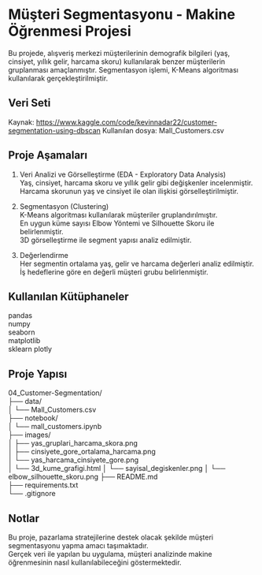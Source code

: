 # Müşteri Segmentasyonu - Makine Öğrenmesi Projesi

Bu projede, alışveriş merkezi müşterilerinin demografik bilgileri (yaş, cinsiyet, yıllık gelir, harcama skoru) kullanılarak benzer müşterilerin gruplanması amaçlanmıştır. Segmentasyon işlemi, K-Means algoritması kullanılarak gerçekleştirilmiştir.

## Veri Seti

Kaynak: https://www.kaggle.com/code/kevinnadar22/customer-segmentation-using-dbscan
Kullanılan dosya: Mall_Customers.csv

## Proje Aşamaları

1. Veri Analizi ve Görselleştirme (EDA - Exploratory Data Analysis)  
   Yaş, cinsiyet, harcama skoru ve yıllık gelir gibi değişkenler incelenmiştir.  
   Harcama skorunun yaş ve cinsiyet ile olan ilişkisi görselleştirilmiştir.

2. Segmentasyon (Clustering)  
   K-Means algoritması kullanılarak müşteriler gruplandırılmıştır.  
   En uygun küme sayısı Elbow Yöntemi ve Silhouette Skoru ile belirlenmiştir.  
   3D görselleştirme ile segment yapısı analiz edilmiştir.

3. Değerlendirme  
   Her segmentin ortalama yaş, gelir ve harcama değerleri analiz edilmiştir.  
   İş hedeflerine göre en değerli müşteri grubu belirlenmiştir.

## Kullanılan Kütüphaneler

pandas  
numpy  
seaborn  
matplotlib  
sklearn
plotly  

## Proje Yapısı

04_Customer-Segmentation/  
├── data/  
│   └── Mall_Customers.csv  
├── notebook/  
│   └── mall_customers.ipynb  
├── images/  
│   ├── yas_gruplari_harcama_skora.png  
│   ├── cinsiyete_gore_ortalama_harcama.png  
│   └── yas_harcama_cinsiyete_gore.png  
│   └── 3d_kume_grafigi.html
│   └── sayisal_degiskenler.png
│   └── elbow_silhouette_skoru.png
├── README.md  
├── requirements.txt  
└── .gitignore

## Notlar

Bu proje, pazarlama stratejilerine destek olacak şekilde müşteri segmentasyonu yapma amacı taşımaktadır.  
Gerçek veri ile yapılan bu uygulama, müşteri analizinde makine öğrenmesinin nasıl kullanılabileceğini göstermektedir.